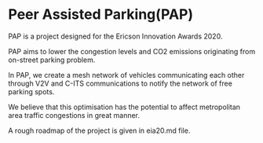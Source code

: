 # Peer Assisted Parking(PAP)

PAP is a project designed for the Ericson Innovation Awards 2020. 

PAP aims to lower the congestion levels and CO2 emissions originating from on-street parking problem.

In PAP, we create a mesh network of vehicles communicating each other through V2V and C-ITS communications to notify the network of free parking spots. 

We believe that this optimisation has the potential to affect metropolitan area traffic congestions in great manner. 

A rough roadmap of the project is given in eia20.md file. 
